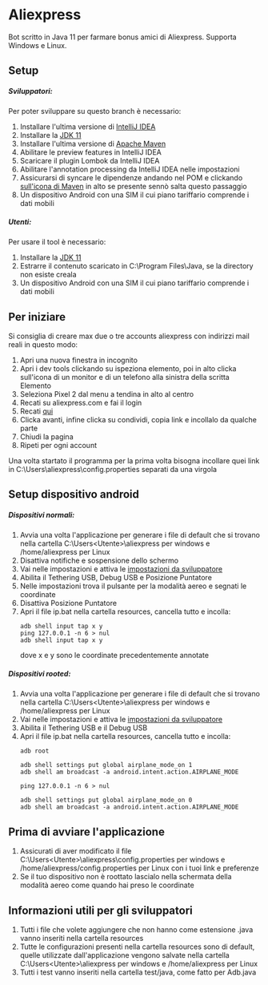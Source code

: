 # Aliexpress

Bot scritto in Java 11 per farmare bonus amici di Aliexpress.
Supporta Windows e Linux.

## Setup 
##### Sviluppatori:
Per poter sviluppare su questo branch è necessario:
 1) Installare l'ultima versione di [IntelliJ IDEA](https://www.jetbrains.com/idea/download/)
 2) Installare la [JDK 11](https://adoptopenjdk.net/) 
 3) Installare l'ultima versione di [Apache Maven](https://maven.apache.org/download.cgi)
 4) Abilitare le preview features in IntelliJ IDEA
 5) Scaricare il plugin Lombok da IntelliJ IDEA
 6) Abilitare l'annotation processing da IntelliJ IDEA nelle impostazioni
 7) Assicurarsi di syncare le dipendenze andando nel POM e clickando [sull'icona di Maven](https://imgur.com/a/0eLWHfT) in alto se presente sennò salta questo passaggio
 8) Un dispositivo Android con una SIM il cui piano tariffario comprende i dati mobili

##### Utenti:
Per usare il tool è necessario:
 1) Installare la [JDK 11](https://adoptopenjdk.net/)
 2) Estrarre il contenuto scaricato in C:\Program Files\Java, se la directory non esiste creala
 3) Un dispositivo Android con una SIM il cui piano tariffario comprende i dati mobili

## Per iniziare
Si consiglia di creare max due o tre accounts aliexpress con indirizzi mail reali in questo modo:
1. Apri una nuova finestra in incognito
2. Apri i dev tools clickando su ispeziona elemento, poi in alto clicka sull'icona di un monitor e di un telefono alla sinistra della scritta Elemento
3. Seleziona Pixel 2 dal menu a tendina in alto al centro
4. Recati su aliexpress.com e fai il login
5. Recati [qui](https://campaign.aliexpress.com/wow/gf/cashdailyoutc/index?_addShare=no)
6. Clicka avanti, infine clicka su condividi, copia link e incollalo da qualche parte
7. Chiudi la pagina
8. Ripeti per ogni account

Una volta startato il programma per la prima volta bisogna incollare quei link in  C:\Users<Utente>\aliexpress\config.properties separati da una virgola

## Setup dispositivo android
##### Dispositivi normali:
1) Avvia una volta l'applicazione per generare i file di default che si trovano nella cartella C:\Users\<Utente>\aliexpress per windows e /home/aliexpress per Linux
2) Disattiva notifiche e sospensione dello schermo
3) Vai nelle impostazioni e attiva le [impostazioni da sviluppatore](https://www.wikihow.it/Abilitare-le-%27Opzioni-sviluppatore%27-su-Android)
4) Abilita il Tethering USB, Debug USB e Posizione Puntatore
5) Nelle impostazioni trova il pulsante per la modalità aereo e segnati le coordinate
6) Disattiva Posizione Puntatore
7) Apri il file ip.bat nella cartella resources, cancella tutto e incolla:
   ```
   adb shell input tap x y
   ping 127.0.0.1 -n 6 > nul
   adb shell input tap x y
   ```
   dove x e y sono le coordinate precedentemente annotate
   
##### Dispositivi rooted:
1) Avvia una volta l'applicazione per generare i file di default che si trovano nella cartella C:\Users\<Utente>\aliexpress per windows e /home/aliexpress per Linux
2) Vai nelle impostazioni e attiva le [impostazioni da sviluppatore](https://www.wikihow.it/Abilitare-le-%27Opzioni-sviluppatore%27-su-Android)
4) Abilita il Tethering USB e il Debug USB
5) Apri il file ip.bat nella cartella resources, cancella tutto e incolla:
   ```
   adb root

   adb shell settings put global airplane_mode_on 1
   adb shell am broadcast -a android.intent.action.AIRPLANE_MODE

   ping 127.0.0.1 -n 6 > nul

   adb shell settings put global airplane_mode_on 0
   adb shell am broadcast -a android.intent.action.AIRPLANE_MODE
   ```

## Prima di avviare l'applicazione
1) Assicurati di aver modificato il file C:\Users\<Utente>\aliexpress\config.properties per windows e /home/aliexpress/config.properties per Linux con i tuoi link e preferenze
2) Se il tuo dispositivo non è roottato lascialo nella schermata della modalità aereo come quando hai preso le coordinate

## Informazioni utili per gli sviluppatori

1) Tutti i file che volete aggiungere che non hanno come estensione .java vanno inseriti nella cartella resources
2) Tutte le configurazioni presenti nella cartella resources sono di default, quelle utilizzate dall'applicazione vengono salvate nella cartella C:\Users\<Utente>\aliexpress per windows e /home/aliexpress per Linux
3) Tutti i test vanno inseriti nella cartella test/java, come fatto per Adb.java
